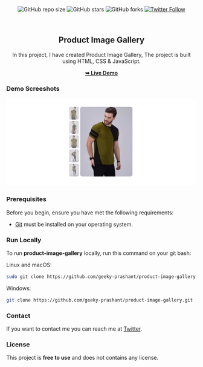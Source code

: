 <div align="center">
  
  ![GitHub repo size](https://img.shields.io/github/repo-size/geeky-prashant/product-image-gallery)
  ![GitHub stars](https://img.shields.io/github/stars/geeky-prashant/product-image-gallery)
  ![GitHub forks](https://img.shields.io/github/forks/geeky-prashant/product-image-gallery?style=social)
  [![Twitter Follow](https://img.shields.io/twitter/follow/geekyprashant?style=social)](https://twitter.com/intent/follow?screen_name=geekyprashant)
 
  <br />

  <h2 align="center">Product Image Gallery</h2>

  In this project, I have created Product Image Gallery, The project is built using HTML, CSS & JavaScript.

  <a href="https://geeky-prashant.github.io/product-image-gallery/"><strong>➥ Live Demo</strong></a>

</div>

### Demo Screeshots

![Product Image Gallery Desktop Demo](./readme-images/Product-Image-Gallery.png "Desktop Demo")

### Prerequisites

Before you begin, ensure you have met the following requirements:

* [Git](https://git-scm.com/downloads "Download Git") must be installed on your operating system.

### Run Locally

To run **product-image-gallery** locally, run this command on your git bash:

Linux and macOS:

```bash
sudo git clone https://github.com/geeky-prashant/product-image-gallery.git
```

Windows:

```bash
git clone https://github.com/geeky-prashant/product-image-gallery.git
```

### Contact

If you want to contact me you can reach me at [Twitter](https://www.twitter.com/geekyprashant).

### License

This project is **free to use** and does not contains any license.
